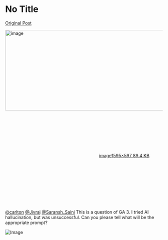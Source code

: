 # No Title

[Original Post](https://discourse.onlinedegree.iitm.ac.in/t/168449/74)

<p><div class="lightbox-wrapper"><a class="lightbox" href="https://europe1.discourse-cdn.com/flex013/uploads/iitm/original/3X/e/1/e1ee9003d041ae86af631e619bf6e2df4ac519da.png" data-download-href="/uploads/short-url/weGy1unsBVrdELSZ7GdQvv0Z9Im.png?dl=1" title="image" rel="noopener nofollow ugc"><img src="https://europe1.discourse-cdn.com/flex013/uploads/iitm/optimized/3X/e/1/e1ee9003d041ae86af631e619bf6e2df4ac519da_2_690x258.png" alt="image" data-base62-sha1="weGy1unsBVrdELSZ7GdQvv0Z9Im" width="690" height="258" srcset="https://europe1.discourse-cdn.com/flex013/uploads/iitm/optimized/3X/e/1/e1ee9003d041ae86af631e619bf6e2df4ac519da_2_690x258.png, https://europe1.discourse-cdn.com/flex013/uploads/iitm/optimized/3X/e/1/e1ee9003d041ae86af631e619bf6e2df4ac519da_2_1035x387.png 1.5x, https://europe1.discourse-cdn.com/flex013/uploads/iitm/optimized/3X/e/1/e1ee9003d041ae86af631e619bf6e2df4ac519da_2_1380x516.png 2x" data-dominant-color="272829"><div class="meta"><svg class="fa d-icon d-icon-far-image svg-icon" aria-hidden="true"><use href="#far-image"></use></svg><span class="filename">image</span><span class="informations">1595×597 89.4 KB</span><svg class="fa d-icon d-icon-discourse-expand svg-icon" aria-hidden="true"><use href="#discourse-expand"></use></svg></div></a></div></p>
<p><a class="mention" href="/u/carlton">@carlton</a> <a class="mention" href="/u/jivraj">@Jivraj</a> <a class="mention" href="/u/saransh_saini">@Saransh_Saini</a> This is a question of GA 3. I tried AI hallucination, but was unsuccessful. Can you please tell what will be the appropriate prompt?</p>

![Image](https://europe1.discourse-cdn.com/flex013/uploads/iitm/optimized/3X/e/1/e1ee9003d041ae86af631e619bf6e2df4ac519da_2_690x258.png)